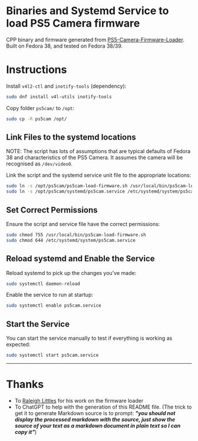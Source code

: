 # Binaries and Systemd Service to load PS5 Camera firmware 

CPP binary and firmware generated from [PS5-Camera-Firmware-Loader](https://github.com/raleighlittles/PS5-Camera-Firmware-Loader). Built on Fedora 38, and tested on Fedora 38/39.

# Instructions

Install `v4l2-ctl` and `inotify-tools` (dependency):
```bash
sudo dnf install v4l-utils inotify-tools
```

Copy folder `ps5cam/` to `/opt`:
```bash
sudo cp -R ps5cam /opt/
```

## Link Files to the systemd locations

NOTE: The script has lots of assumptions that are typical defaults of Fedora 38 and characteristics of the PS5 Camera. It assumes the camera will be recognised as `/dev/video0`. 

Link the script and the systemd service unit file to the appropriate locations:

```bash
sudo ln -s /opt/ps5cam/ps5cam-load-firmware.sh /usr/local/bin/ps5cam-load-firmware.sh
sudo ln -s /opt/ps5cam/systemd/ps5cam.service /etc/systemd/system/ps5cam.service
```

## Set Correct Permissions

Ensure the script and service file have the correct permissions:

```bash
sudo chmod 755 /usr/local/bin/ps5cam-load-firmware.sh
sudo chmod 644 /etc/systemd/system/ps5cam.service
```

## Reload systemd and Enable the Service

Reload systemd to pick up the changes you've made:

```bash
sudo systemctl daemon-reload
```

Enable the service to run at startup:

```bash
sudo systemctl enable ps5cam.service
```

## Start the Service 

You can start the service manually to test if everything is working as expected:

```bash
sudo systemctl start ps5cam.service
```
---

# Thanks
 - To [Raleigh Littles](https://github.com/raleighlittles) for his work on the firmware loader
 - To ChatGPT to help with the generation of this README file. (The trick to get it to generate Markdown source is to prompt: ***"you should not display the processed markdown with the source, just show the source of your text as a markdown document in plain text so I can copy it"***)
